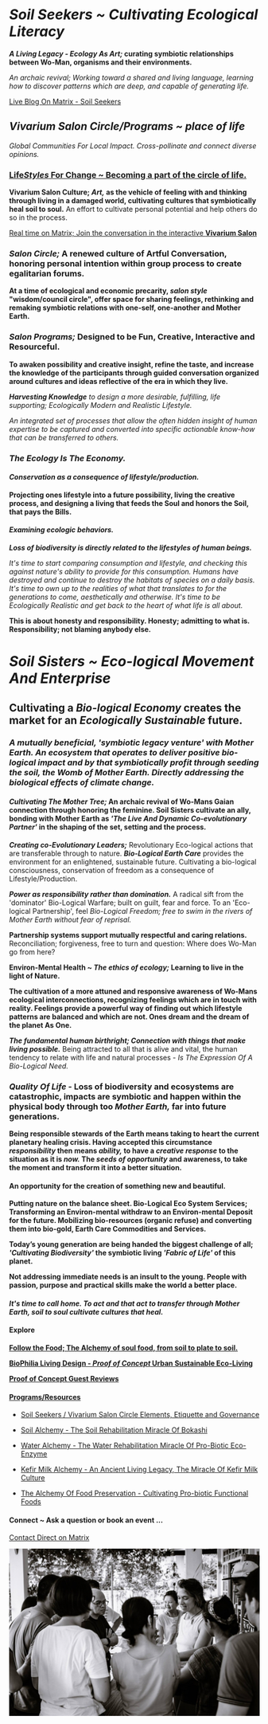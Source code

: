 # *Soil Seekers ~ Cultivating Ecological Literacy*

***A Living Legacy - Ecology As Art;* curating symbiotic relationships between Wo-Man, organisms and their environments.**

*An archaic revival; Working toward a shared and living language, learning how to discover patterns which are deep, and capable of generating life.*

[Live Blog On Matrix - Soil Seekers](https://matrix.to/#/!EwezVvVjpxKVCMIuRM:matrix.org?via=matrix.org&via=kde.org&via=converser.eu)

## *Vivarium Salon Circle/Programs ~ place of life*
*Global Communities For Local Impact. Cross-pollinate and connect diverse opinions.*

### [Life*Styles* For Change ~ Becoming a part of the circle of life.](./lifeStylesForChange)

**Vivarium Salon Culture; *Art,* as the vehicle of feeling with and thinking through living in a damaged world, cultivating cultures that symbiotically heal soil to soul.** An effort to cultivate personal potential and help others do so in the process.

[Real time on Matrix; Join the conversation in the interactive **Vivarium Salon**](https://matrix.to/#/!LSpVaMCiYQehpJONFF:matrix.org?via=matrix.org&via=t2bot.io&via=stux.chat)

### *Salon Circle;* A renewed culture of Artful Conversation, honoring personal intention within group process to create egalitarian forums.

**At a time of ecological and economic precarity, *salon style* "wisdom/council circle", offer space for sharing feelings, rethinking and remaking symbiotic relations with one-self, one-another and Mother Earth.**

### *Salon Programs;* Designed to be Fun, Creative, Interactive and Resourceful.

**To awaken possibility and creative insight, refine the taste, and increase the knowledge of the participants through guided conversation organized around cultures and ideas reflective of the era in which they live.**

***Harvesting Knowledge** to design a more desirable, fulfilling, life supporting; Ecologically Modern and Realistic Lifestyle.*

*An integrated set of processes that allow the often hidden insight of human expertise to be captured and converted into specific actionable know-how that can be transferred to others.*

### *The Ecology Is The Economy.*

#### *Conservation as a consequence of lifestyle/production.*

**Projecting ones lifestyle into a future possibility, living the creative process, and designing a living that feeds the Soul and honors the Soil, that pays the Bills.**

#### *Examining ecologic behaviors.*

***Loss of biodiversity is directly related to the lifestyles of human beings.***

*It's time to start comparing consumption and lifestyle, and checking this against nature's ability to provide for this consumption. Humans have destroyed and continue to destroy the habitats of species on a daily basis. It's time to own up to the realities of what that translates to for the generations to come, aesthetically and otherwise. It's time to be *Ecologically Realistic* and get back to the *heart* of what *life* is all about.* 

**This is about honesty and responsibility. Honesty; admitting to what is. Responsibility; not blaming anybody else.**

# *Soil Sisters ~ Eco-logical Movement And Enterprise*

## Cultivating a *Bio-logical Economy* creates the market for an *Ecologically Sustainable* future.

### *A mutually beneficial, 'symbiotic legacy venture' with Mother Earth. An ecosystem that operates to deliver positive bio-logical impact and by that symbiotically profit through seeding the soil, the Womb of Mother Earth. Directly addressing the biological effects of climate change.*

#### *Cultivating The Mother Tree;* An archaic revival of Wo-Mans Gaian connection through honoring the feminine. Soil Sisters cultivate an ally, bonding with Mother Earth as *'The Live And Dynamic Co-evolutionary Partner'* in the shaping of the set, setting and the process.

***Creating co-Evolutionary Leaders;*** Revolutionary Eco-logical actions that are transferable through to nature. ***Bio-Logical Earth Care*** provides the environment for an enlightened, sustainable future. Cultivating a bio-logical consciousness, conservation of freedom as a consequence of Lifestyle/Production.

***Power as responsibility rather than domination.*** A radical sift from the 'dominator' Bio-Logical Warfare; built on guilt, fear and force. To an 'Eco-logical Partnership', feel *Bio-Logical Freedom; free to swim in the rivers of Mother Earth without fear of reprisal.*

**Partnership systems support mutually respectful and caring relations.** Reconciliation; forgiveness, free to turn and question: Where does Wo-Man go from here?

**Environ-Mental Health ~ *The ethics of ecology;* Learning to live in the light of Nature.**

**The cultivation of a more attuned and responsive awareness of Wo-Mans ecological interconnections, recognizing feelings which are in touch with reality. Feelings provide a powerful way of finding out which lifestyle patterns are balanced and which are not. Ones dream and the dream of the planet As One.**

***The fundamental human birthright; Connection with things that make living possible.*** Being attracted to all that is alive and vital, the human tendency to relate with life and natural processes - *Is The Expression Of A Bio-Logical Need.*

### *Quality Of Life* - Loss of biodiversity and ecosystems are catastrophic, impacts are symbiotic and happen within the physical body through too *Mother Earth,* far into future generations.

**Being responsible stewards of the Earth means taking to heart the current planetary healing crisis. Having accepted this circumstance *responsibility* then means *ability,* to have a *creative response* to the situation as it is *now.* The *seeds of opportunity* and awareness, to take the moment and transform it into a better situation.**

#### An opportunity for the creation of something new and beautiful.

**Putting nature on the balance sheet. Bio-Logical Eco System Services; Transforming an Environ-mental withdraw to an Environ-mental Deposit for the future. Mobilizing bio-resources (organic refuse) and converting them into bio-gold, Earth Care Commodities and Services.**

**Today’s young generation are being handed the biggest challenge of all; *'Cultivating Biodiversity'* the symbiotic living *'Fabric of Life'* of this planet.**

**Not addressing immediate needs is an insult to the young. People with passion, purpose and practical skills make the world a better place.** 

#### *It's time to call home. To act and that act to transfer through Mother Earth, soil to soul cultivate cultures that heal.*

#### Explore

[**Follow the Food; The Alchemy of soul food, from soil to plate to soil.**](./soulFood/followTheFood.md)

[**BioPhilia Living Design - *Proof of Concept* Urban Sustainable Eco-Living**](./bioPhiliaLivingDesignProofOfConcept/creativeEcoLivingProofOfConcept.md)

[**Proof of Concept Guest Reviews**](./bioPhiliaLivingDesignProofOfConcept/proofOfConceptReviews.md)

#### [Programs/Resources](./lifeStylesForChange)

- [Soil Seekers / Vivarium Salon Circle Elements, Etiquette and Governance](./lifeStylesForChange/vivariumSalonCircleElements.md)

- [Soil Alchemy - The Soil Rehabilitation Miracle Of Bokashi](./lifeStylesForChange/soilAlchemy.md)

- [Water Alchemy - The Water Rehabilitation Miracle Of Pro-Biotic Eco-Enzyme](./lifeStylesForChange/waterAlchemy.md)

- [Kefir Milk Alchemy - An Ancient Living Legacy, The Miracle Of Kefir Milk Culture](./lifeStylesForChange/kefirMilkAlchemy.md)

- [The Alchemy Of Food Preservation - Cultivating Pro-biotic Functional Foods](./lifeStylesForChange/lactoFermentbBasicMethod.md)

#### Connect ~ Ask a question or book an event ...
[Contact Direct on Matrix](https://matrix.to/#/!ibYXXCkubbZiWtkmhX:matrix.org?via=matrix.org)

![Bokashi Program](./eventGallery/bokashiProgram_web.jpg)
